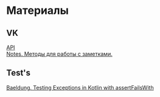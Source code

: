 # Материалы

## VK
[API](https://dev.vk.com/ru/reference)  
[Notes. Методы для работы с заметками.](https://dev.vk.com/ru/method/notes)  

## Test's
[Baeldung. Testing Exceptions in Kotlin with assertFailsWith](https://www.baeldung.com/kotlin/assertfailswith)  
